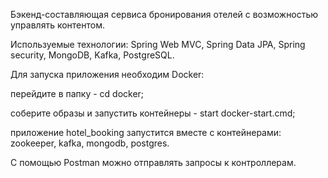 Бэкенд-составляющая сервиса бронирования отелей с возможностью управлять контентом. 

Используемые технологии: Spring Web MVC, Spring Data JPA, Spring security, MongoDB, Kafka, PostgreSQL. 

Для запуска приложения необходим Docker:

перейдите в папку - cd docker;

соберите образы и запустить контейнеры - start docker-start.cmd;

приложение hotel_booking запустится вместе с контейнерами: zookeeper, kafka, mongodb, postgres.

С помощью Postman можно отправлять запросы к контроллерам. 

